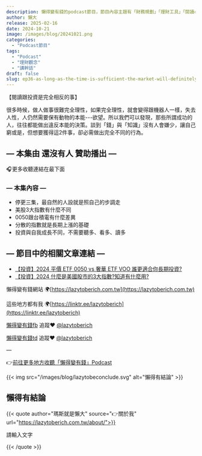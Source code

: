 ```yaml
---
description: 懶得變有錢的podcast節目，節目內容主題有「財務規劃」「理財工具」「閱讀心得」「職涯與生活」，內容涵蓋了你與金錢會產生的所有關係。如果想要讓自己對「財務規劃」的本質有更進一步的認識，歡迎訂閱、追蹤、分享並歡迎進一步提出你的想法，讓更多人一起財務有規劃、快樂有方法。
author: 懶大
release: 2025-02-16
date: 2024-10-21
image: /images/blog/20241021.png
categories:
  - "Podcast節目"
tags:
  - "Podcast"
  - "理財觀念"
  - "講幹話"
draft: false
slug: ep36-as-long-as-the-time-is-sufficient-the-market-will-definitely-rise-you-can-achieve-an-annualized-return-of-10-without-having-to-bet-on-individual-stocks
---
```


【閱讀跟投資是完全相反的事】

很多時候，做人做事很難完全理性，如果完全理性，就會變得跟機器人一樣，失去人性，人仍然需要保有動物的本能---欲望。所以我們可以發現，那些所謂成功的人，往往都能做出違反本能的決策。談到「錢」與「知識」沒有人會嫌少，讓自己窮或是，但想要獲得這2件事，卻必需做出完全不同的行為。

## — 本集由 還沒有人 贊助播出 —

🎧更多收聽連結在最下面

### — 本集內容 —

- 停更三集，最自然的人設就是照自己的步調走
- 美股3大指數有什麼不同
- 0050跟台積電有什麼差異
- 分散的指數就是長期上漲的基礎
- 投資與自我成長不同，不需要聽多、看多、讀多

## — 節目中的相關文章連結 —

- [【投資】2024 平價 ETF 0050 vs 奢華 ETF VOO 誰更適合你長期投資?](https://host.soundon.fm/app/podcasts/3f4d2cec-c160-4468-a6df-bd1c9acfde13/episodes/6ac7492e-3621-41c4-bf4a-245ab9043529/%E3%80%90%E6%8A%95%E8%B3%87%E3%80%912024%20%E5%B9%B3%E5%83%B9%20ETF%200050%20vs%20%E5%A5%A2%E8%8F%AF%20ETF%20VOO%20%E8%AA%B0%E6%9B%B4%E9%81%A9%E5%90%88%E4%BD%A0%E9%95%B7%E6%9C%9F%E6%8A%95%E8%B3%87?)
- [【投資】2024 什麼是美國股市的3大指數?知道有什麼用?](https://lazytoberich.com.tw/blog/investment-what-are-the-three-major-indices-of-the-us-stock-market-in-2024-what-is-the-use-of-knowing-them/)

懶得變有錢網站 🌍[https://lazytoberich.com.tw](https://lazytoberich.com.tw)

這些地方都有我 🌍[https://linktr.ee/lazytoberich](https://linktr.ee/lazytoberich)

[懶得變有錢fb](https://www.facebook.com/lazytoberich) 追蹤❤️ [@lazytoberich](https://www.facebook.com/lazytoberich)

[懶得變有錢td](https://www.threads.net/@lazytoberich) 追蹤❤️ [@lazytoberich](https://www.threads.net/@lazytoberich)

—

👉[前往更多地方收聽「懶得變有錢」Podcast](https://solink.soundon.fm/lazytoberich)

{{< img src="/images/blog/lazytobeconclude.svg" alt="懶得有結論" >}}

## 懶得有結論

{{< quote author="瑪斯就是懶大" source="👉關於我" url="https://lazytoberich.com.tw/about/">}}

請輸入文字

{{< /quote >}}

